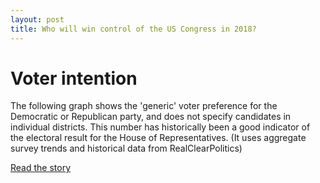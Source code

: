 ```yaml
---
layout: post
title: Who will win control of the US Congress in 2018?
---
```


# Voter intention
The following graph shows the 'generic' voter preference for the Democratic or Republican party, and does not specify candidates in individual districts.
This number has historically been a good indicator of the electoral result for the House of Representatives. (It uses aggregate survey trends and historical data from RealClearPolitics)


[Read the story](https://www.univision.com/noticias/elecciones-2018/who-will-win-control-of-the-us-congress-in-2018)
